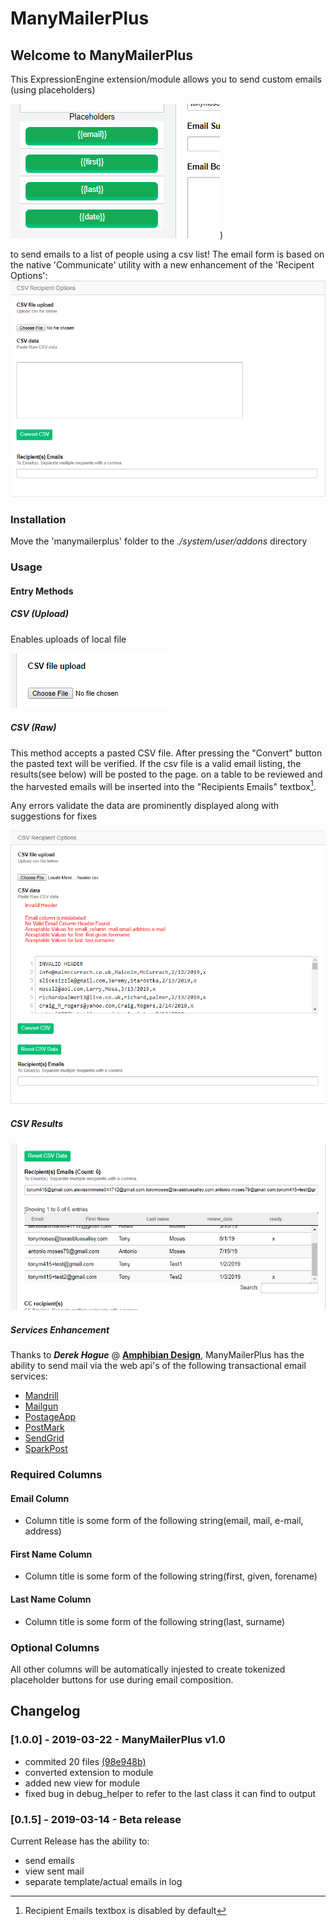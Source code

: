 # ManyMailerPlus

## Welcome to ManyMailerPlus

This ExpressionEngine extension/module allows you to send custom emails (using placeholders)

![placeholders](./images/placeholders.png))

to send emails to a list of people using a csv list!
The email form is based on the native 'Communicate' utility with a new enhancement of the 'Recipent Options':
![CSV Upload](./images/compose_1.png)

### Installation

Move the 'manymailerplus' folder to the *./system/user/addons* directory

### Usage

#### Entry Methods

##### CSV (Upload)

Enables uploads of local file

![CSV Upload](./images/csv_upload.png)

##### CSV (Raw)

This method accepts a pasted CSV file. After pressing the "Convert" button the pasted text will be verified.
If the csv file is a valid email listing, the results(see below) will be posted to the page. on a table to be
reviewed and the harvested emails will be inserted into the "Recipients Emails" textbox[^1].

Any errors validate the data are prominently displayed along with suggestions for fixes

![CSV Paste](./images/csv_raw_errors.png)

##### CSV Results

![CSV Result](./images/csv_result.png)

##### Services Enhancement

Thanks to ***Derek Hogue*** @ **[Amphibian Design](https://www.sparkpost.com/)**, ManyMailerPlus has the ability to send mail via the web api's of the following transactional email services:

- [Mandrill](https://mandrillapp.com/api/docs/messages.JSON.html)
- [Mailgun](https://www.mailgun.com/)
- [PostageApp](https://postageapp.com/)
- [PostMark](https://postmarkapp.com/)
- [SendGrid](https://sendgrid.com/)
- [SparkPost](https://www.sparkpost.com/)

### Required Columns

#### Email Column

- Column title is some form of the following string(email, mail, e-mail, address)

#### First Name Column

- Column title is some form of the following string(first, given, forename)

#### Last Name Column

- Column title is some form of the following string(last, surname)

### Optional Columns

All other columns will be automatically injested to create tokenized placeholder buttons for use during email composition.

[^1]: Recipient Emails textbox is disabled by default

## Changelog

### [1.0.0] - 2019-03-22 - ManyMailerPlus v1.0

- commited 20 files [(98e948b)](https://github.com/StolenThunda/manymailerplus/commit/98e948bc35c1678b03a0e3e970e5cca6b681f693)
- converted extension to module
- added new view for module
- fixed bug in debug_helper to refer to the last class it can find to output

### [0.1.5] - 2019-03-14 - Beta release

Current Release has the ability to:

- send emails
- view sent mail
- separate template/actual emails in log
